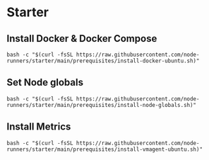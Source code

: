 # Starter  

## Install Docker & Docker Compose  

`bash -c "$(curl -fsSL https://raw.githubusercontent.com/node-runners/starter/main/prerequisites/install-docker-ubuntu.sh)"`    

## Set Node globals   

`bash -c "$(curl -fsSL https://raw.githubusercontent.com/node-runners/starter/main/prerequisites/install-node-globals.sh)"`  

## Install Metrics  

`bash -c "$(curl -fsSL https://raw.githubusercontent.com/node-runners/starter/main/prerequisites/install-vmagent-ubuntu.sh)"`  